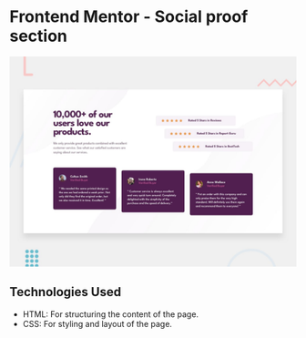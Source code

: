 # Frontend Mentor - Social proof section

![Design preview for the Social proof section coding challenge](./design/desktop-preview.jpg)

## Technologies Used

* HTML: For structuring the content of the page.
* CSS: For styling and layout of the page.


